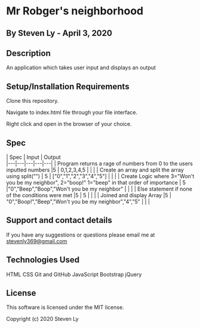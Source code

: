 # Mr Robger's neighborhood


## By Steven Ly - April 3, 2020

## Description
An application which takes user input and displays an output

## Setup/Installation Requirements
Clone this repository.

Navigate to index.html file through your file interface.

Right click and open in the browser of your choice.

## Spec
 | Spec  | Input | Output  
 |---|---|---|---|---|
 |  Program returns a rage of numbers from 0 to the users inputted numbers |5   | 0,1,2,3,4,5  |   |   |
 | Create an array and split the array using split("")  | 5  | ["0","1","2","3","4","5"]  |   |   |
 |  Create Logic where 3="Won't you be my neighbor", 2="boop!" 1="beep" in that order of importance | 5  |"0","Beep","Boop","Won't you be my neighbor"   |   |   |
 |  Else statement if none of the conditions were met |5   | 5  |   |   |
 |  Joined and display Array |5   | "0","Boop!","Beep","Won't you be my neighbor","4","5"  |   |   |
## Support and contact details
If you have any suggestions or questions please email me at stevenly369@gmail.com

## Technologies Used
HTML CSS Git and GitHub JavaScript Bootstrap jQuery

## License
This software is licensed under the MIT license.

Copyright (c) 2020 Steven Ly